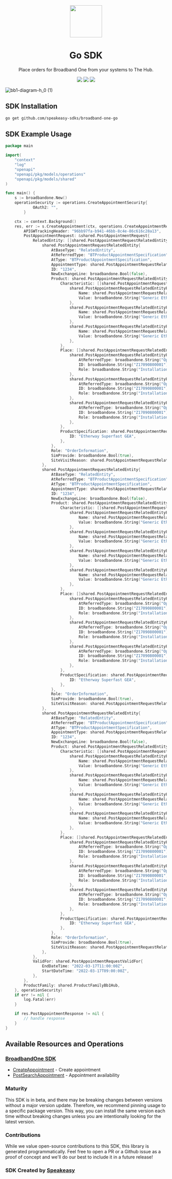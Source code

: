 <div align="center">
    <img src="https://github.com/speakeasy-sdks/broadband-one-go/assets/6267663/22e4e028-de1d-4942-a3dd-48abd278f1ea" width="100">
    <h1>Go SDK</h1>
   <p>Place orders for Broadband One from your systems to The Hub.</p>
   <a href="https://developer.bt.com/products/broadband-one-order-api"><img src="https://img.shields.io/static/v1?label=Docs&message=API Ref&color=5514b4&style=for-the-badge" /></a>
   <a href="https://github.com/speakeasy-sdks/broadband-one-go/actions"><img src="https://img.shields.io/github/actions/workflow/status/speakeasy-sdks/broadband-one-go/speakeasy_sdk_generation.yml?style=for-the-badge" /></a>
  <a href="https://opensource.org/licenses/MIT"><img src="https://img.shields.io/badge/License-MIT-blue.svg?style=for-the-badge" /></a>
</div>

![bb1-diagram-h_0 (1)](https://github.com/speakeasy-sdks/broadband-one-go/assets/6267663/bfc886eb-2ab0-4c64-8423-ef6b3e7d21f7)

<!-- Start SDK Installation -->
## SDK Installation

```bash
go get github.com/speakeasy-sdks/broadband-one-go
```
<!-- End SDK Installation -->

## SDK Example Usage
<!-- Start SDK Example Usage -->


```go
package main

import(
	"context"
	"log"
	"openapi"
	"openapi/pkg/models/operations"
	"openapi/pkg/models/shared"
)

func main() {
    s := broadbandone.New()
    operationSecurity := operations.CreateAppointmentSecurity{
            OAuth2: "",
        }

    ctx := context.Background()
    res, err := s.CreateAppointment(ctx, operations.CreateAppointmentRequest{
        APIGWTrackingHeader: "96bb97fa-b941-46bb-8c4e-86c616c28a13",
        PostAppointmentRequest: &shared.PostAppointmentRequest{
            RelatedEntity: []shared.PostAppointmentRequestRelatedEntity{
                shared.PostAppointmentRequestRelatedEntity{
                    AtBaseType: "RelatedEntity",
                    AtReferredType: "BTProductAppointmentSpecification",
                    AtType: "BTProductAppointmentSpecification",
                    AppointmentType: shared.PostAppointmentRequestRelatedEntityAppointmentTypeStandard.ToPointer(),
                    ID: "1234",
                    NewExchangeLine: broadbandone.Bool(false),
                    Product: shared.PostAppointmentRequestRelatedEntityProduct{
                        Characteristic: []shared.PostAppointmentRequestRelatedEntityProductCharacteristic{
                            shared.PostAppointmentRequestRelatedEntityProductCharacteristic{
                                Name: shared.PostAppointmentRequestRelatedEntityProductCharacteristicNameAccessTechnology.ToPointer(),
                                Value: broadbandone.String("Generic Ethernet Access"),
                            },
                            shared.PostAppointmentRequestRelatedEntityProductCharacteristic{
                                Name: shared.PostAppointmentRequestRelatedEntityProductCharacteristicNameAccessTechnology.ToPointer(),
                                Value: broadbandone.String("Generic Ethernet Access"),
                            },
                            shared.PostAppointmentRequestRelatedEntityProductCharacteristic{
                                Name: shared.PostAppointmentRequestRelatedEntityProductCharacteristicNameAccessTechnology.ToPointer(),
                                Value: broadbandone.String("Generic Ethernet Access"),
                            },
                        },
                        Place: []shared.PostAppointmentRequestRelatedEntityProductPlace{
                            shared.PostAppointmentRequestRelatedEntityProductPlace{
                                AtReferredType: broadbandone.String("OpenreachAddress"),
                                ID: broadbandone.String("Z17090800001"),
                                Role: broadbandone.String("InstallationAddress"),
                            },
                            shared.PostAppointmentRequestRelatedEntityProductPlace{
                                AtReferredType: broadbandone.String("OpenreachAddress"),
                                ID: broadbandone.String("Z17090800001"),
                                Role: broadbandone.String("InstallationAddress"),
                            },
                            shared.PostAppointmentRequestRelatedEntityProductPlace{
                                AtReferredType: broadbandone.String("OpenreachAddress"),
                                ID: broadbandone.String("Z17090800001"),
                                Role: broadbandone.String("InstallationAddress"),
                            },
                        },
                        ProductSpecification: shared.PostAppointmentRequestRelatedEntityProductProductSpecification{
                            ID: "Etherway Superfast GEA",
                        },
                    },
                    Role: "OrderInformation",
                    SimProvide: broadbandone.Bool(true),
                    SiteVisitReason: shared.PostAppointmentRequestRelatedEntitySiteVisitReasonStandard.ToPointer(),
                },
                shared.PostAppointmentRequestRelatedEntity{
                    AtBaseType: "RelatedEntity",
                    AtReferredType: "BTProductAppointmentSpecification",
                    AtType: "BTProductAppointmentSpecification",
                    AppointmentType: shared.PostAppointmentRequestRelatedEntityAppointmentTypeStandard.ToPointer(),
                    ID: "1234",
                    NewExchangeLine: broadbandone.Bool(false),
                    Product: shared.PostAppointmentRequestRelatedEntityProduct{
                        Characteristic: []shared.PostAppointmentRequestRelatedEntityProductCharacteristic{
                            shared.PostAppointmentRequestRelatedEntityProductCharacteristic{
                                Name: shared.PostAppointmentRequestRelatedEntityProductCharacteristicNameAccessTechnology.ToPointer(),
                                Value: broadbandone.String("Generic Ethernet Access"),
                            },
                            shared.PostAppointmentRequestRelatedEntityProductCharacteristic{
                                Name: shared.PostAppointmentRequestRelatedEntityProductCharacteristicNameAccessTechnology.ToPointer(),
                                Value: broadbandone.String("Generic Ethernet Access"),
                            },
                            shared.PostAppointmentRequestRelatedEntityProductCharacteristic{
                                Name: shared.PostAppointmentRequestRelatedEntityProductCharacteristicNameAccessTechnology.ToPointer(),
                                Value: broadbandone.String("Generic Ethernet Access"),
                            },
                            shared.PostAppointmentRequestRelatedEntityProductCharacteristic{
                                Name: shared.PostAppointmentRequestRelatedEntityProductCharacteristicNameAccessTechnology.ToPointer(),
                                Value: broadbandone.String("Generic Ethernet Access"),
                            },
                        },
                        Place: []shared.PostAppointmentRequestRelatedEntityProductPlace{
                            shared.PostAppointmentRequestRelatedEntityProductPlace{
                                AtReferredType: broadbandone.String("OpenreachAddress"),
                                ID: broadbandone.String("Z17090800001"),
                                Role: broadbandone.String("InstallationAddress"),
                            },
                            shared.PostAppointmentRequestRelatedEntityProductPlace{
                                AtReferredType: broadbandone.String("OpenreachAddress"),
                                ID: broadbandone.String("Z17090800001"),
                                Role: broadbandone.String("InstallationAddress"),
                            },
                            shared.PostAppointmentRequestRelatedEntityProductPlace{
                                AtReferredType: broadbandone.String("OpenreachAddress"),
                                ID: broadbandone.String("Z17090800001"),
                                Role: broadbandone.String("InstallationAddress"),
                            },
                        },
                        ProductSpecification: shared.PostAppointmentRequestRelatedEntityProductProductSpecification{
                            ID: "Etherway Superfast GEA",
                        },
                    },
                    Role: "OrderInformation",
                    SimProvide: broadbandone.Bool(true),
                    SiteVisitReason: shared.PostAppointmentRequestRelatedEntitySiteVisitReasonStandard.ToPointer(),
                },
                shared.PostAppointmentRequestRelatedEntity{
                    AtBaseType: "RelatedEntity",
                    AtReferredType: "BTProductAppointmentSpecification",
                    AtType: "BTProductAppointmentSpecification",
                    AppointmentType: shared.PostAppointmentRequestRelatedEntityAppointmentTypeStandard.ToPointer(),
                    ID: "1234",
                    NewExchangeLine: broadbandone.Bool(false),
                    Product: shared.PostAppointmentRequestRelatedEntityProduct{
                        Characteristic: []shared.PostAppointmentRequestRelatedEntityProductCharacteristic{
                            shared.PostAppointmentRequestRelatedEntityProductCharacteristic{
                                Name: shared.PostAppointmentRequestRelatedEntityProductCharacteristicNameAccessTechnology.ToPointer(),
                                Value: broadbandone.String("Generic Ethernet Access"),
                            },
                            shared.PostAppointmentRequestRelatedEntityProductCharacteristic{
                                Name: shared.PostAppointmentRequestRelatedEntityProductCharacteristicNameAccessTechnology.ToPointer(),
                                Value: broadbandone.String("Generic Ethernet Access"),
                            },
                            shared.PostAppointmentRequestRelatedEntityProductCharacteristic{
                                Name: shared.PostAppointmentRequestRelatedEntityProductCharacteristicNameAccessTechnology.ToPointer(),
                                Value: broadbandone.String("Generic Ethernet Access"),
                            },
                            shared.PostAppointmentRequestRelatedEntityProductCharacteristic{
                                Name: shared.PostAppointmentRequestRelatedEntityProductCharacteristicNameAccessTechnology.ToPointer(),
                                Value: broadbandone.String("Generic Ethernet Access"),
                            },
                        },
                        Place: []shared.PostAppointmentRequestRelatedEntityProductPlace{
                            shared.PostAppointmentRequestRelatedEntityProductPlace{
                                AtReferredType: broadbandone.String("OpenreachAddress"),
                                ID: broadbandone.String("Z17090800001"),
                                Role: broadbandone.String("InstallationAddress"),
                            },
                            shared.PostAppointmentRequestRelatedEntityProductPlace{
                                AtReferredType: broadbandone.String("OpenreachAddress"),
                                ID: broadbandone.String("Z17090800001"),
                                Role: broadbandone.String("InstallationAddress"),
                            },
                            shared.PostAppointmentRequestRelatedEntityProductPlace{
                                AtReferredType: broadbandone.String("OpenreachAddress"),
                                ID: broadbandone.String("Z17090800001"),
                                Role: broadbandone.String("InstallationAddress"),
                            },
                        },
                        ProductSpecification: shared.PostAppointmentRequestRelatedEntityProductProductSpecification{
                            ID: "Etherway Superfast GEA",
                        },
                    },
                    Role: "OrderInformation",
                    SimProvide: broadbandone.Bool(true),
                    SiteVisitReason: shared.PostAppointmentRequestRelatedEntitySiteVisitReasonStandard.ToPointer(),
                },
            },
            ValidFor: shared.PostAppointmentRequestValidFor{
                EndDateTime: "2022-03-17T11:00:00Z",
                StartDateTime: "2022-03-17T09:00:00Z",
            },
        },
        ProductFamily: shared.ProductFamilyBb1Hub,
    }, operationSecurity)
    if err != nil {
        log.Fatal(err)
    }

    if res.PostAppointmentResponse != nil {
        // handle response
    }
}
```
<!-- End SDK Example Usage -->

<!-- Start SDK Available Operations -->
## Available Resources and Operations

### [BroadbandOne SDK](docs/sdks/broadbandone/README.md)

* [CreateAppointment](docs/sdks/broadbandone/README.md#createappointment) - Create appointment
* [PostSearchAppointment](docs/sdks/broadbandone/README.md#postsearchappointment) - Appointment availability
<!-- End SDK Available Operations -->

### Maturity

This SDK is in beta, and there may be breaking changes between versions without a major version update. Therefore, we recommend pinning usage
to a specific package version. This way, you can install the same version each time without breaking changes unless you are intentionally
looking for the latest version.

### Contributions

While we value open-source contributions to this SDK, this library is generated programmatically.
Feel free to open a PR or a Github issue as a proof of concept and we'll do our best to include it in a future release!

### SDK Created by [Speakeasy](https://docs.speakeasyapi.dev/docs/using-speakeasy/client-sdks)

